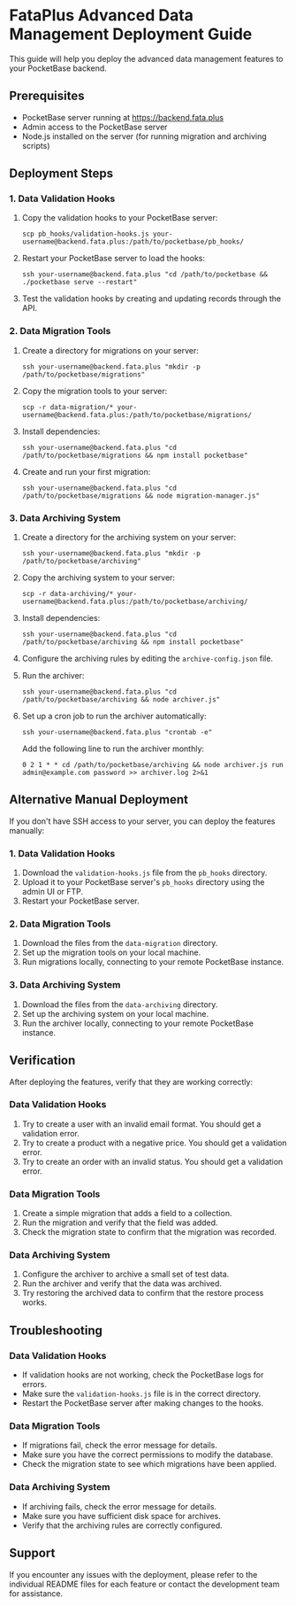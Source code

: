 # FataPlus Advanced Data Management Deployment Guide

This guide will help you deploy the advanced data management features to your PocketBase backend.

## Prerequisites

- PocketBase server running at https://backend.fata.plus
- Admin access to the PocketBase server
- Node.js installed on the server (for running migration and archiving scripts)

## Deployment Steps

### 1. Data Validation Hooks

1. Copy the validation hooks to your PocketBase server:
   ```
   scp pb_hooks/validation-hooks.js your-username@backend.fata.plus:/path/to/pocketbase/pb_hooks/
   ```

2. Restart your PocketBase server to load the hooks:
   ```
   ssh your-username@backend.fata.plus "cd /path/to/pocketbase && ./pocketbase serve --restart"
   ```

3. Test the validation hooks by creating and updating records through the API.

### 2. Data Migration Tools

1. Create a directory for migrations on your server:
   ```
   ssh your-username@backend.fata.plus "mkdir -p /path/to/pocketbase/migrations"
   ```

2. Copy the migration tools to your server:
   ```
   scp -r data-migration/* your-username@backend.fata.plus:/path/to/pocketbase/migrations/
   ```

3. Install dependencies:
   ```
   ssh your-username@backend.fata.plus "cd /path/to/pocketbase/migrations && npm install pocketbase"
   ```

4. Create and run your first migration:
   ```
   ssh your-username@backend.fata.plus "cd /path/to/pocketbase/migrations && node migration-manager.js"
   ```

### 3. Data Archiving System

1. Create a directory for the archiving system on your server:
   ```
   ssh your-username@backend.fata.plus "mkdir -p /path/to/pocketbase/archiving"
   ```

2. Copy the archiving system to your server:
   ```
   scp -r data-archiving/* your-username@backend.fata.plus:/path/to/pocketbase/archiving/
   ```

3. Install dependencies:
   ```
   ssh your-username@backend.fata.plus "cd /path/to/pocketbase/archiving && npm install pocketbase"
   ```

4. Configure the archiving rules by editing the `archive-config.json` file.

5. Run the archiver:
   ```
   ssh your-username@backend.fata.plus "cd /path/to/pocketbase/archiving && node archiver.js"
   ```

6. Set up a cron job to run the archiver automatically:
   ```
   ssh your-username@backend.fata.plus "crontab -e"
   ```
   
   Add the following line to run the archiver monthly:
   ```
   0 2 1 * * cd /path/to/pocketbase/archiving && node archiver.js run admin@example.com password >> archiver.log 2>&1
   ```

## Alternative Manual Deployment

If you don't have SSH access to your server, you can deploy the features manually:

### 1. Data Validation Hooks

1. Download the `validation-hooks.js` file from the `pb_hooks` directory.
2. Upload it to your PocketBase server's `pb_hooks` directory using the admin UI or FTP.
3. Restart your PocketBase server.

### 2. Data Migration Tools

1. Download the files from the `data-migration` directory.
2. Set up the migration tools on your local machine.
3. Run migrations locally, connecting to your remote PocketBase instance.

### 3. Data Archiving System

1. Download the files from the `data-archiving` directory.
2. Set up the archiving system on your local machine.
3. Run the archiver locally, connecting to your remote PocketBase instance.

## Verification

After deploying the features, verify that they are working correctly:

### Data Validation Hooks

1. Try to create a user with an invalid email format. You should get a validation error.
2. Try to create a product with a negative price. You should get a validation error.
3. Try to create an order with an invalid status. You should get a validation error.

### Data Migration Tools

1. Create a simple migration that adds a field to a collection.
2. Run the migration and verify that the field was added.
3. Check the migration state to confirm that the migration was recorded.

### Data Archiving System

1. Configure the archiver to archive a small set of test data.
2. Run the archiver and verify that the data was archived.
3. Try restoring the archived data to confirm that the restore process works.

## Troubleshooting

### Data Validation Hooks

- If validation hooks are not working, check the PocketBase logs for errors.
- Make sure the `validation-hooks.js` file is in the correct directory.
- Restart the PocketBase server after making changes to the hooks.

### Data Migration Tools

- If migrations fail, check the error message for details.
- Make sure you have the correct permissions to modify the database.
- Check the migration state to see which migrations have been applied.

### Data Archiving System

- If archiving fails, check the error message for details.
- Make sure you have sufficient disk space for archives.
- Verify that the archiving rules are correctly configured.

## Support

If you encounter any issues with the deployment, please refer to the individual README files for each feature or contact the development team for assistance.
